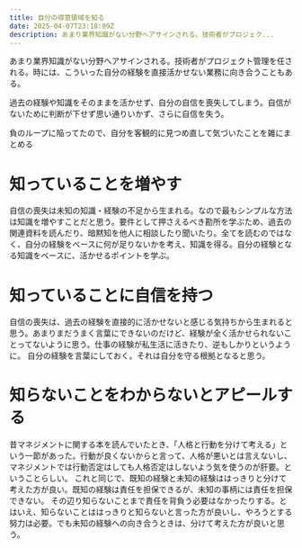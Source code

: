 ```yaml
---
title: 自分の得意領域を知る
date: 2025-04-07T23:18:09Z
description: あまり業界知識がない分野へアサインされる。技術者がプロジェク...
---
```


あまり業界知識がない分野へアサインされる。技術者がプロジェクト管理を任される。時には、こういった自分の経験を直接活かせない業務に向き合うこともある。

過去の経験や知識をそのままを活かせず、自分の自信を喪失してしまう。自信がないために判断が下せず思い通りいかず、さらに自信を失う。

負のループに陥ってたので、自分を客観的に見つめ直して気づいたことを雑にまとめる

# 知っていることを増やす
自信の喪失は未知の知識・経験の不足から生まれる。なので最もシンプルな方法は知識を増やすことだと思う。要件として押さえるべき勘所を学ぶため、過去の関連資料を読んだり、暗黙知を他人に相談したり聞いたり。全てを読むのではなく、自分の経験をベースに何が足りないかを考え、知識を得る。自分の経験となる知識をベースに、活かせるポイントを学ぶ。


# 知っていることに自信を持つ
自信の喪失は、過去の経験を直接的に活かせないと感じる気持ちから生まれると思う。あまりまだうまく言葉にできないのだけど、経験が全く活かせられないことってないように思う。仕事の経験が私生活に活きたり、逆もしかりというように。
自分の経験を言葉にしておく。それは自分を守る根拠となると思う。

# 知らないことをわからないとアピールする
昔マネジメントに関する本を読んでいたとき、「人格と行動を分けて考える」という一節があった。行動が良くないからと言って、人格が悪いとは言えないし、マネジメントでは行動否定はしても人格否定はしないよう気を使うのが肝要。ということらしい。
これと同じで、既知の経験と未知の経験ははっきりと分けて考えた方が良い。既知の経験は責任を担保できるが、未知の事柄には責任を担保できない。
その辺り知らないことまで責任を背負う必要はなかったりする。とはいえ、知らないことははっきりと知らないと言った方が良いし、やろうとする努力は必要。でも未知の経験への向き合うときは、分けて考えた方が良いと思う。
